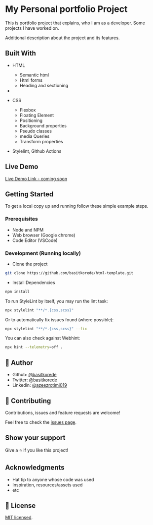 # My Personal portfolio Project

This is portfolio project that explains, who I am as a developer. Some projects I have worked on.

Additional description about the project and its features.

## Built With

- HTML

  - Semantic html
  - Html forms
  - Heading and sectioning

-
- CSS

  - Flexbox
  - Floating Element
  - Positioning
  - Background properties
  - Pseudo classes
  - media Queries
  - Transform properties

- Stylelint, Github Actions

## Live Demo

[Live Demo Link - coming soon]()

## Getting Started

To get a local copy up and running follow these simple example steps.

### Prerequisites

- Node and NPM
- Web browser (Google chrome)
- Code Editor (VSCode)

### Development (Running locally)

- Clone the project

```bash
git clone https://github.com/basitkorede/html-template.git

```

- Install Dependencies

```bash
npm install
```

To run StyleLint by itself, you may run the lint task:

```bash
npx stylelint "**/*.{css,scss}"
```

Or to automatically fix issues found (where possible):

```bash
npx stylelint "**/*.{css,scss}" --fix
```

You can also check against Webhint:

```bash
npx hint --telemetry=off .
```

## 👤 Author

- Github: [@basitkorede](https://github.com/basitkorede)
- Twitter: [@basitkorede](https://twitter.com/basitkorede)
- Linkedin: [@azeezrotimi019](https://www.linkedin.com/in/azeezrotimi019/)

## 🤝 Contributing

Contributions, issues and feature requests are welcome!

Feel free to check the [issues page](../../issues).

## Show your support

Give a ⭐️ if you like this project!

## Acknowledgments

- Hat tip to anyone whose code was used
- Inspiration, resources/assets used
- etc

## 📝 License

[MIT licensed](./LICENSE).

